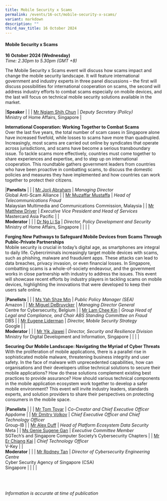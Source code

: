 ```yaml
---
title: Mobile Security x Scams
permalink: /events/16-oct/mobile-security-x-scams/
variant: markdown
description: ""
third_nav_title: 16 October 2024
---
```

#### **Mobile Security x Scams**

**16 October 2024 (Wednesday)**  
*Time: 2.30pm to 5.30pm (GMT +8)*

The Mobile Security x Scams event will discuss how scams impact and change the mobile security landscape. It will feature international government and industry experts in three panel discussions – the first will discuss possibilities for international cooperation on scams, the second will address industry efforts to combat scams especially on mobile devices, and the last will focus on technical mobile security solutions available in the market.

|**Speaker**          |                                                              |
| [Mr Ngiam Shih Chun](/speakers/mr-ngiam-shih-chun/)  | *Deputy Secretary (Policy)*<br>Ministry of Home Affairs, Singapore           |

**International Cooperation: Working Together to Combat Scams**
<br>Over the last five years, the total number of scam cases in Singapore alone have increased fivefold, while losses to scams have more than quadrupled. Increasingly, most scams are carried out online by syndicates that operate across jurisdictions, and scams have become a serious transboundary issue. To tackle scams more effectively, countries must come together to share experiences and expertise, and to step up on international cooperation. This roundtable gathers government leaders from countries who have been proactive in combatting scams, to discuss the domestic policies and measures they have implemented and how countries can work together to protect their citizens.

|**Panelists**          |                                                              |
| [Mr Jorij Abraham](/speakers/mr-jorij-abraham/)  | *Managing Director*<br>Global Anti-Scam Alliance           |
| [Mr Muzaffar Mustaffa](/speakers/mr-muzaffar-mustaffa/)  | *Head of Telecommunications Fraud*<br>Malaysian Multimedia and Communications Commission, Malaysia           |
| [Mr Matthew Driver](/speakers/mr-matthew-driver/)  | *Executive Vice President and Head of Services* <br>Mastercard Asia Pacific     |
|<br> **Moderator**          |                                                           |
| [Dr Ng Li Sa](/speakers/dr-ng-li-sa/)  | *Director, Policy Development and Security*<br>Ministry of Home Affairs, Singapore                |
| | |

**Forging New Pathways to Safeguard Mobile Devices from Scams Through Public-Private Partnerships**
<br>Mobile security is crucial in today’s digital age, as smartphones are integral to daily life. Cybercriminals increasingly target mobile devices with scams, such as phishing, malware and fraudulent apps. These attacks can lead to data breaches, privacy invasion, or even financial losses. In Singapore, combatting scams is a whole-of-society endeavour, and the government works in close partnership with industry to address the issues. This event will showcase recent efforts by industry players in tackling scams on mobile devices, highlighting the innovations that were developed to keep their users safe online. 

|**Panelists**          |                                                              |
| [Ms Yah Shze Min](/speakers/ms-yah-shze-min/)  | *Public Policy Manager (SEA)*<br>Amazon           |
| [Mr Miguel DeBruycker](/speakers/mr-miguel-debruycker/)  | *Managing Director General*<br>Centre for Cybersecurity, Belgium           |
| [Mr Lam Chee Kin](/speakers/mr-lam-chee-kin/)  | *Group Head of Legal and Compliance, and Chair ABS Standing Committee on Fraud* <br>DBS     |
| [Mr Eugene Liderman](/speakers/mr-eugene-liderman/)  | *Director, Mobile Security Strategy* <br>Google     |
|<br> **Moderator**          |                                                           |
| [Mr Yik Jiawei](/speakers/mr-yik-jiawei/)  | *Director, Security and Resilience Division*<br>Ministry for Digital Development and Information, Singapore                |
| | |

**Securing Our Mobile Landscape: Navigating the Myriad of Cyber Threats**
<br>With the proliferation of mobile applications, there is a parallel rise in sophisticated mobile malware, threatening business integrity and user safety. In the face of malware with unprecedented capabilities, how can organisations and their developers utilise technical solutions to secure their mobile applications? How do these solutions complement existing best practices to provide assurance? How should various technical components in the mobile application ecosystem work together to develop a safer mobile environment? This event will invite industry leaders, standards experts, and solution providers to share their perspectives on protecting consumers in the mobile space.

|**Panelists**          |                                                              |
| [Mr Tom Tovar](/speakers/mr-tom-tovar/)  | *Co-Creator and Chief Executive Officer*<br>Appdome           |
| [Mr Dmitry Volkov](/speakers/mr-dmitry-volkov/)  | *Chief Executive Officer and Chief Technology Officer* <br>Group-IB     |
| [Mr Alex Duff](/speakers/mr-alex-duff/)  | *Head of Platform Ecosystem Data Security*<br>Meta           |
| [Ms Genie Sugene Gan](/speakers/ms-genie-sugene-gan/)  | *Executive Committee Member*<br>SGTech’s and Singapore Computer Society’s Cybersecurity Chapters           |
| [Mr Er Chiang Kai](/speakers/mr-er-chiang-kai/)  | *Chief Technology Officer*<br>V-Key           |
|<br> **Moderator**          |                                                           |
| [Mr Rodney Tan](/speakers/mr-rodney-tan/)  | *Director of Cybersecurity Engineering Centre*<br>Cyber Security Agency of Singapore (CSA)<br>Singapore                |
| | |

<br><br><br>
*Information is accurate at time of publication*
